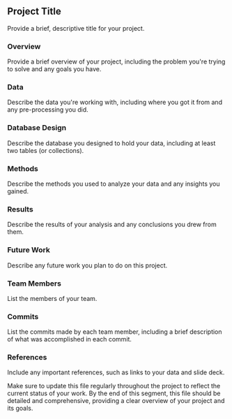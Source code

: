 ﻿## Project Title

Provide a brief, descriptive title for your project.

### Overview

Provide a brief overview of your project, including the problem you're trying to solve and any goals you have.

### Data

Describe the data you're working with, including where you got it from and any pre-processing you did.

### Database Design

Describe the database you designed to hold your data, including at least two tables (or collections).

### Methods

Describe the methods you used to analyze your data and any insights you gained.

### Results

Describe the results of your analysis and any conclusions you drew from them.

### Future Work

Describe any future work you plan to do on this project.

### Team Members

List the members of your team.

### Commits

List the commits made by each team member, including a brief description of what was accomplished in each commit.

### References

Include any important references, such as links to your data and slide deck.

Make sure to update this file regularly throughout the project to reflect the current status of your work. By the end of this segment, this file should be detailed and comprehensive, providing a clear overview of your project and its goals.
